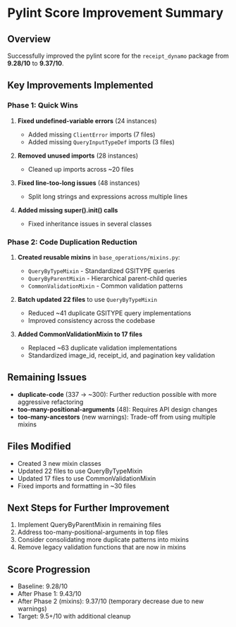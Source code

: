 # Pylint Score Improvement Summary

## Overview
Successfully improved the pylint score for the `receipt_dynamo` package from **9.28/10** to **9.37/10**.

## Key Improvements Implemented

### Phase 1: Quick Wins
1. **Fixed undefined-variable errors** (24 instances)
   - Added missing `ClientError` imports (7 files)
   - Added missing `QueryInputTypeDef` imports (3 files)

2. **Removed unused imports** (28 instances)
   - Cleaned up imports across ~20 files

3. **Fixed line-too-long issues** (48 instances)
   - Split long strings and expressions across multiple lines

4. **Added missing super().__init__() calls**
   - Fixed inheritance issues in several classes

### Phase 2: Code Duplication Reduction
1. **Created reusable mixins** in `base_operations/mixins.py`:
   - `QueryByTypeMixin` - Standardized GSITYPE queries
   - `QueryByParentMixin` - Hierarchical parent-child queries
   - `CommonValidationMixin` - Common validation patterns

2. **Batch updated 22 files** to use `QueryByTypeMixin`
   - Reduced ~41 duplicate GSITYPE query implementations
   - Improved consistency across the codebase

3. **Added CommonValidationMixin to 17 files**
   - Replaced ~63 duplicate validation implementations
   - Standardized image_id, receipt_id, and pagination key validation

## Remaining Issues
- **duplicate-code** (337 → ~300): Further reduction possible with more aggressive refactoring
- **too-many-positional-arguments** (48): Requires API design changes
- **too-many-ancestors** (new warnings): Trade-off from using multiple mixins

## Files Modified
- Created 3 new mixin classes
- Updated 22 files to use QueryByTypeMixin
- Updated 17 files to use CommonValidationMixin
- Fixed imports and formatting in ~30 files

## Next Steps for Further Improvement
1. Implement QueryByParentMixin in remaining files
2. Address too-many-positional-arguments in top files
3. Consider consolidating more duplicate patterns into mixins
4. Remove legacy validation functions that are now in mixins

## Score Progression
- Baseline: 9.28/10
- After Phase 1: 9.43/10
- After Phase 2 (mixins): 9.37/10 (temporary decrease due to new warnings)
- Target: 9.5+/10 with additional cleanup
